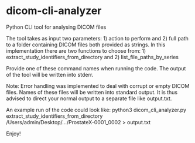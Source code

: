 # dicom-cli-analyzer
Python CLI tool for analysing DICOM files

The tool takes as input two parameters: 1) action to perform and 2) full path to a folder containing DICOM files both provided as strings.
In this implementation there are two functions to choose from: 1) extract_study_identifiers_from_directory and 2) list_file_paths_by_series

Provide one of these command names when running the code. The output of the tool will be written into stderr.

Note: Error handling was implemented to deal with corrupt or empty DICOM files. Names of these files will be written into standard output.
It is thus advised to direct your normal output to a separate file like output.txt.

An example run of the code could look like:
python3 dicom_cli_analyzer.py extract_study_identifiers_from_directory /Users/admin/Desktop/.../ProstateX-0001_0002 > output.txt

Enjoy!
